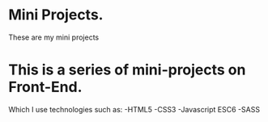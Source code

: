 # Mini Projects.
  These are my mini projects 
 # This is a series of mini-projects on Front-End.
 Which I use technologies such as:
  -HTML5
  -CSS3
  -Javascript ESC6
 -SASS
